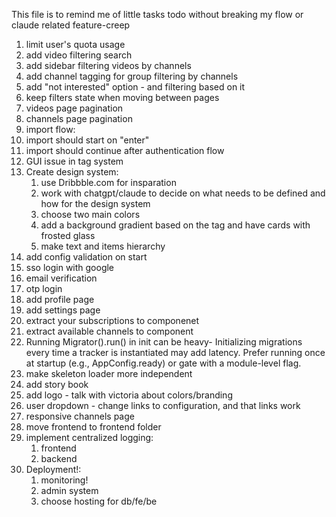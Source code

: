 This file is to remind me of little tasks todo without breaking my flow or claude related feature-creep

1. limit user's quota usage
1. add video filtering search
1. add sidebar filtering videos by channels
1. add channel tagging for group filtering by channels
1. add "not interested" option - and filtering based on it
1. keep filters state when moving between pages
1. videos page pagination
1. channels page pagination
1. import flow:
  1. import should start on "enter"
  1. import should continue after authentication flow
  1. GUI issue in tag system
1. Create design system: 
    1. use Dribbble.com for insparation 
    1. work with chatgpt/claude to decide on what needs to be defined and how for the design system
    1. choose two main colors
    1. add a background gradient based on the tag and have cards with frosted glass
    1. make text and items hierarchy 
1. add config validation on start
1. sso login with google
1. email verification
1. otp login
1. add profile page
1. add settings page
1. extract your subscriptions to componenet
1. extract available channels to component
1. Running Migrator().run() in init can be heavy- Initializing migrations every time a tracker is instantiated may add latency. Prefer running once at startup (e.g., AppConfig.ready) or gate with a module-level flag.
1. make skeleton loader more independent
1. add story book
1. add logo - talk with victoria about colors/branding
1. user dropdown - change links to configuration, and that links work
1. responsive channels page
1. move frontend to frontend folder
1. implement centralized logging:
    1. frontend
    1. backend
1. Deployment!: 
    1. monitoring!
    1. admin system
    1. choose hosting for db/fe/be
